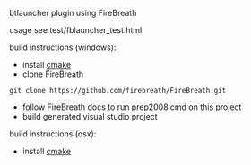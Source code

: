 btlauncher plugin using FireBreath

usage
see test/fblauncher_test.html


build instructions (windows):  
- install [cmake](http://www.cmake.org/files/v2.8/cmake-2.8.8-win32-x86.exe)
- clone FireBreath  
```
git clone https://github.com/firebreath/FireBreath.git
```
- follow FireBreath docs to run prep2008.cmd on this project
- build generated visual studio project

build instructions (osx):
- install [cmake](http://www.cmake.org/files/v2.8/cmake-2.8.8-Darwin64-universal.dmg)